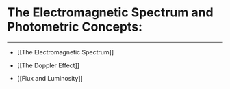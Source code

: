 # The Electromagnetic Spectrum and Photometric Concepts:

***

- [[The Electromagnetic Spectrum]]

- [[The Doppler Effect]]
- [[Flux and Luminosity]]